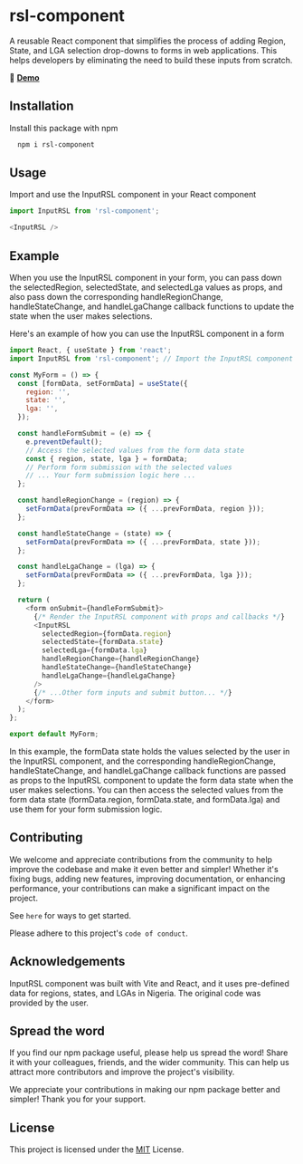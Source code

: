 
# rsl-component 
<!-- ![Nigerian flag](./public/ng-flag.png) -->

A reusable React component that simplifies the process of adding Region, State, and LGA selection drop-downs to forms in web applications. This helps developers by eliminating the need to build these inputs from scratch. 

🔗 **[Demo](https://rsl-component.netlify.app/)**

## Installation

Install this package with npm

```bash
  npm i rsl-component
```
    
## Usage

Import and use the InputRSL component in your React component
```javascript
import InputRSL from 'rsl-component';

<InputRSL />
```

## Example
When you use the InputRSL component in your form, you can pass down the selectedRegion, selectedState, and selectedLga values as props, and also pass down the corresponding handleRegionChange, handleStateChange, and handleLgaChange callback functions to update the state when the user makes selections.

Here's an example of how you can use the InputRSL component in a form

```javascript
import React, { useState } from 'react';
import InputRSL from 'rsl-component'; // Import the InputRSL component

const MyForm = () => {
  const [formData, setFormData] = useState({
    region: '',
    state: '',
    lga: '',
  });

  const handleFormSubmit = (e) => {
    e.preventDefault();
    // Access the selected values from the form data state
    const { region, state, lga } = formData;
    // Perform form submission with the selected values
    // ... Your form submission logic here ...
  };

  const handleRegionChange = (region) => {
    setFormData(prevFormData => ({ ...prevFormData, region }));
  };

  const handleStateChange = (state) => {
    setFormData(prevFormData => ({ ...prevFormData, state }));
  };

  const handleLgaChange = (lga) => {
    setFormData(prevFormData => ({ ...prevFormData, lga }));
  };

  return (
    <form onSubmit={handleFormSubmit}>
      {/* Render the InputRSL component with props and callbacks */}
      <InputRSL
        selectedRegion={formData.region}
        selectedState={formData.state}
        selectedLga={formData.lga}
        handleRegionChange={handleRegionChange}
        handleStateChange={handleStateChange}
        handleLgaChange={handleLgaChange}
      />
      {/* ...Other form inputs and submit button... */}
    </form>
  );
};

export default MyForm;

```

In this example, the formData state holds the values selected by the user in the InputRSL component, and the corresponding handleRegionChange, handleStateChange, and handleLgaChange callback functions are passed as props to the InputRSL component to update the form data state when the user makes selections. You can then access the selected values from the form data state (formData.region, formData.state, and formData.lga) and use them for your form submission logic.

## Contributing

We welcome and appreciate contributions from the community to help improve the codebase and make it even better and simpler! Whether it's fixing bugs, adding new features, improving documentation, or enhancing performance, your contributions can make a significant impact on the project.

See `here` for ways to get started.

Please adhere to this project's `code of conduct`.


## Acknowledgements

InputRSL component was built with Vite and React, and it uses pre-defined data for regions, states, and LGAs in Nigeria. The original code was provided by the user.
## Spread the word

If you find our npm package useful, please help us spread the word! Share it with your colleagues, friends, and the wider community. This can help us attract more contributors and improve the project's visibility.

We appreciate your contributions in making our npm package better and simpler! Thank you for your support.


## License

This project is licensed under the [MIT](https://choosealicense.com/licenses/mit/) License. 

